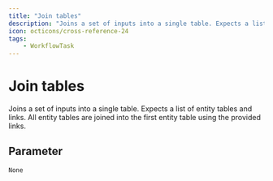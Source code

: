 ```yaml
---
title: "Join tables"
description: "Joins a set of inputs into a single table. Expects a list of entity tables and links. All entity tables are joined into the first entity table using the provided links."
icon: octicons/cross-reference-24
tags: 
    - WorkflowTask
---
```

# Join tables
<!-- This file was generated - DO NOT CHANGE IT MANUALLY -->



Joins a set of inputs into a single table. Expects a list of entity tables and links. All entity tables are joined into the first entity table using the provided links.


## Parameter

`None`